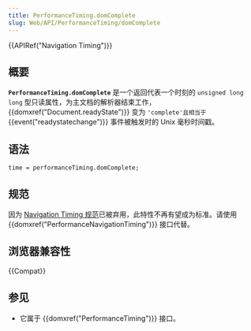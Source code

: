 ```yaml
---
title: PerformanceTiming.domComplete
slug: Web/API/PerformanceTiming/domComplete
---
```

{{APIRef("Navigation Timing")}}

## 概要

**`PerformanceTiming.domComplete`** 是一个返回代表一个时刻的 `unsigned long long` 型只读属性，为主文档的解析器结束工作，{{domxref("Document.readyState")}} 变为 `'complete'且相当于` {{event("readystatechange")}} 事件被触发时的 Unix 毫秒时间戳。

## 语法

```plain
time = performanceTiming.domComplete;
```

## 规范

因为 [Navigation Timing 规范](https://w3c.github.io/navigation-timing/#obsolete)已被弃用，此特性不再有望成为标准。请使用 {{domxref("PerformanceNavigationTiming")}} 接口代替。

## 浏览器兼容性

{{Compat}}

## 参见

- 它属于 {{domxref("PerformanceTiming")}} 接口。
